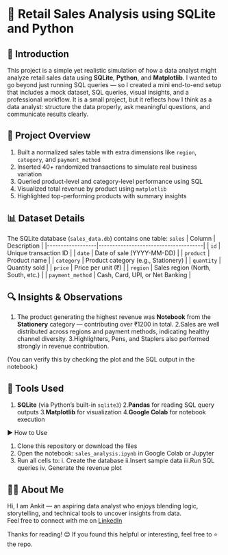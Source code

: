 # 🧾 Retail Sales Analysis using SQLite and Python

## 👋 Introduction
This project is a simple yet realistic simulation of how a data analyst might analyze retail sales data using **SQLite**, **Python**, and **Matplotlib**. I wanted to go beyond just running SQL queries — so I created a mini end-to-end setup that includes a mock dataset, SQL queries, visual insights, and a professional workflow.
It is a small project, but it reflects how I think as a data analyst: structure the data properly, ask meaningful questions, and communicate results clearly.

## 📂 Project Overview
1. Built a normalized sales table with extra dimensions like `region`, `category`, and `payment_method`
2. Inserted 40+ randomized transactions to simulate real business variation
3. Queried product-level and category-level performance using SQL
4. Visualized total revenue by product using `matplotlib`
5. Highlighted top-performing products with summary insights

## 📊 Dataset Details
The SQLite database (`sales_data.db`) contains one table: `sales`
| Column           | Description                          |
|------------------|--------------------------------------|
| `id`             | Unique transaction ID                |
| `date`           | Date of sale (YYYY-MM-DD)            |
| `product`        | Product name                         |
| `category`       | Product category (e.g., Stationery)  |
| `quantity`       | Quantity sold                        |
| `price`          | Price per unit (₹)                   |
| `region`         | Sales region (North, South, etc.)    |
| `payment_method` | Cash, Card, UPI, or Net Banking      |

## 🔍 Insights & Observations
1. The product generating the highest revenue was **Notebook** from the **Stationery** category — contributing over ₹1200 in total.
2.Sales are well distributed across regions and payment methods, indicating healthy channel diversity.
3.Highlighters, Pens, and Staplers also performed strongly in revenue contribution.

(You can verify this by checking the plot and the SQL output in the notebook.)

## 🧪 Tools Used
1. **SQLite** (via Python’s built-in `sqlite3`)
2.**Pandas** for reading SQL query outputs
3.**Matplotlib** for visualization
4.**Google Colab** for notebook execution

▶️ How to Use
1. Clone this repository or download the files
2. Open the notebook: `sales_analysis.ipynb` in Google Colab or Jupyter
3. Run all cells to:
   i. Create the database
   ii.Insert sample data
   iii.Run SQL queries
   iv. Generate the revenue plot

## 🙋‍♂️ About Me
Hi, I am Ankit — an aspiring data analyst who enjoys blending logic, storytelling, and technical tools to uncover insights from data.  
Feel free to connect with me on [LinkedIn](https://www.linkedin.com/in/ankit-narayan-singh-74852a216?utm_source=share&utm_campaign=share_via&utm_content=profile&utm_medium=android_app)

Thanks for reading! 😊 If you found this helpful or interesting, feel free to ⭐ the repo.

   
